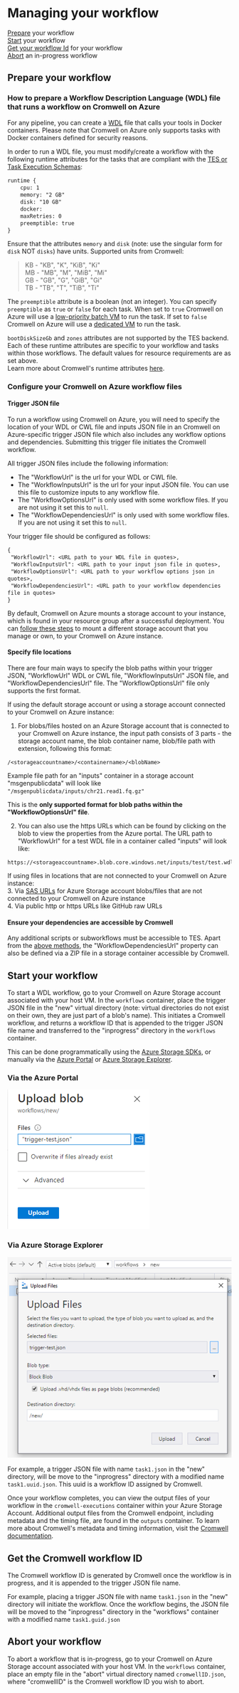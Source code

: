 # Managing your workflow
[Prepare](#Prepare-your-workflow) your workflow <br/>
[Start](#Start-your-workflow) your workflow <br/>
[Get your workflow Id](#Get-the-Cromwell-workflow-ID) for your workflow <br/>
[Abort](#Abort-your-workflow) an in-progress workflow <br/>

## Prepare your workflow

### How to prepare a Workflow Description Language (WDL) file that runs a workflow on Cromwell on Azure

For any pipeline, you can create a [WDL](https://software.broadinstitute.org/wdl/) file that calls your tools in Docker containers. Please note that Cromwell on Azure only supports tasks with Docker containers defined for security reasons.<br/>

In order to run a WDL file, you must modify/create a workflow with the following runtime attributes for the tasks that are compliant with the [TES or Task Execution Schemas](https://cromwell.readthedocs.io/en/develop/backends/TES/):

```
runtime {
    cpu: 1
    memory: "2 GB"
    disk: "10 GB"
    docker:
    maxRetries: 0
    preemptible: true
}
```
Ensure that the attributes `memory` and `disk` (note: use the singular form for `disk` NOT `disks`) have units. Supported units from Cromwell:

> KB - "KB", "K", "KiB", "Ki"<br/>
> MB - "MB", "M", "MiB", "Mi"<br/>
> GB - "GB", "G", "GiB", "Gi"<br/>
> TB - "TB", "T", "TiB", "Ti"<br/>

The `preemptible` attribute is a boolean (not an integer). You can specify `preemptible` as `true` or `false` for each task. When set to `true` Cromwell on Azure will use a [low-priority batch VM](https://docs.microsoft.com/en-us/azure/batch/batch-low-pri-vms#use-cases-for-low-priority-vms) to run the task. If set to `false` Cromwell on Azure will use a [dedicated VM](https://docs.microsoft.com/en-us/azure/batch/nodes-and-pools#node-type-and-target) to run the task.<br/>

`bootDiskSizeGb` and `zones` attributes are not supported by the TES backend.<br/>
Each of these runtime attributes are specific to your workflow and tasks within those workflows. The default values for resource requirements are as set above.<br/>
Learn more about Cromwell's runtime attributes [here](https://cromwell.readthedocs.io/en/develop/RuntimeAttributes).

### Configure your Cromwell on Azure workflow files

#### Trigger JSON file
To run a workflow using Cromwell on Azure, you will need to specify the location of your WDL or CWL file and inputs JSON file in an Cromwell on Azure-specific trigger JSON file which also includes any workflow options and dependencies. Submitting this trigger file initiates the Cromwell workflow.

All trigger JSON files include the following information:
- The "WorkflowUrl" is the url for your WDL or CWL file.
- The "WorkflowInputsUrl" is the url for your input JSON file. You can use this file to customize inputs to any workflow file.
- The "WorkflowOptionsUrl" is only used with some workflow files. If you are not using it set this to `null`.
- The "WorkflowDependenciesUrl" is only used with some workflow files. If you are not using it set this to `null`.

Your trigger file should be configured as follows:
```
{
 "WorkflowUrl": <URL path to your WDL file in quotes>,
 "WorkflowInputsUrl": <URL path to your input json file in quotes>,
 "WorkflowOptionsUrl": <URL path to your workflow options json in quotes>,
 "WorkflowDependenciesUrl": <URL path to your workflow dependencies file in quotes>
}
```

By default, Cromwell on Azure mounts a storage account to your instance, which is found in your resource group after a successful deployment. You can [follow these steps](/docs/troubleshooting-guide.md/#Use-input-data-files-from-an-existing-Storage-account-that-my-lab-or-team-is-currently-using) to mount a different storage account that you manage or own, to your Cromwell on Azure instance.<br/>

#### Specify file locations
There are four main ways to specify the blob paths within your trigger JSON, "WorkflowUrl" WDL or CWL file, "WorkflowInputsUrl" JSON file, and "WorkflowDependenciesUrl" file. The "WorkflowOptionsUrl" file only supports the first format.<br/>

If using the default storage account or using a storage account connected to your Cromwell on Azure instance:
1. For blobs/files hosted on an Azure Storage account that is connected to your Cromwell on Azure instance, the input path consists of 3 parts - the storage account name, the blob container name, blob/file path with extension, following this format:
```
/<storageaccountname>/<containername>/<blobName>
```
Example file path for an "inputs" container in a storage account "msgenpublicdata" will look like
`"/msgenpublicdata/inputs/chr21.read1.fq.gz"`

This is the **only supported format for blob paths within the "WorkflowOptionsUrl" file**.

2. You can also use the https URLs which can be found by clicking on the blob to view the properties from the Azure portal. The URL path to "WorkflowUrl" for a test WDL file in a container called "inputs" will look like:
```
https://<storageaccountname>.blob.core.windows.net/inputs/test/test.wdl
```

If using files in locations that are not connected to your Cromwell on Azure instance:<br/>
3. Via [SAS URLs](https://docs.microsoft.com/en-us/azure/storage/common/storage-sas-overview) for Azure Storage account blobs/files that are not connected to your Cromwell on Azure instance<br/>
4. Via public http or https URLs like GitHub raw URLs

#### Ensure your dependencies are accessible by Cromwell
Any additional scripts or subworkflows must be accessible to TES. Apart from the [above methods](#Specify-file-locations), the "WorkflowDependenciesUrl" property can also be defined via a ZIP file in a storage container accessible by Cromwell.

## Start your workflow

To start a WDL workflow, go to your Cromwell on Azure Storage account associated with your host VM. In the `workflows` container, place the trigger JSON file in the "new" virtual directory (note: virtual directories do not exist on their own, they are just part of a blob's name). This initiates a Cromwell workflow, and returns a workflow ID that is appended to the trigger JSON file name and transferred to the "inprogress" directory in the `workflows` container.<br/>

This can be done programmatically using the [Azure Storage SDKs](https://azure.microsoft.com/en-us/downloads/), or manually via the [Azure Portal](https://portal.azure.com) or [Azure Storage Explorer](https://azure.microsoft.com/en-us/features/storage-explorer/).

### Via the Azure Portal
![Select a blob to upload from the portal](screenshots/newportal.PNG)<br/>

### Via Azure Storage Explorer
![Select a blob to upload from Azure Storage Explorer](screenshots/newexplorer.PNG)

For example, a trigger JSON file with name `task1.json` in the "new" directory, will be move to the "inprogress" directory with a modified name `task1.uuid.json`. This uuid is a workflow ID assigned by Cromwell.<br/>

Once your workflow completes, you can view the output files of your workflow in the `cromwell-executions` container within your Azure Storage Account. Additional output files from the Cromwell endpoint, including metadata and the timing file, are found in the `outputs` container. To learn more about Cromwell's metadata and timing information, visit the [Cromwell documentation](https://cromwell.readthedocs.io/en/stable/).<br/>

## Get the Cromwell workflow ID

The Cromwell workflow ID is generated by Cromwell once the workflow is in progress, and it is appended to the trigger JSON file name.<br/>

For example, placing a trigger JSON file with name `task1.json` in the "new" directory will initiate the workflow.  Once the workflow begins, the JSON file will be moved to the "inprogress" directory in the "workflows" container with a modified name `task1.guid.json`


## Abort your workflow
To abort a workflow that is in-progress, go to your Cromwell on Azure Storage account associated with your host VM. In the `workflows` container, place an empty file in the "abort" virtual directory named `cromwellID.json`, where "cromwellID" is the Cromwell workflow ID you wish to abort.
